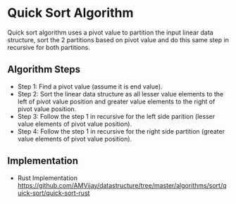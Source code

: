 # Quick Sort Algorithm

Quick sort algorithm uses a pivot value to partition the input linear data structure, sort the 2 partitions based on pivot value and do this same step in recursive for both partitions.

## Algorithm Steps
* Step 1: Find a pivot value (assume it is end value). 
* Step 2: Sort the linear data structure as all lesser value elements to the left of pivot value position and greater value elements to the right of pivot value position. 
* Step 3: Follow the step 1 in recursive for the left side parition (lesser value elements of pivot value position). 
* Step 4: Follow the step 1 in recursive for the right side partition (greater value elements of pivot value position).

## Implementation 

* Rust Implementation https://github.com/AMVijay/datastructure/tree/master/algorithms/sort/quick-sort/quick-sort-rust 
